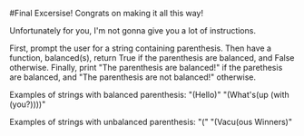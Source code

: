 #Final Excersise!
Congrats on making it all this way!

Unfortunately for you, I'm not gonna give you a lot of instructions.

First, prompt the user for a string containing parenthesis. Then have a function, balanced(s), return True if the parenthesis are balanced, and False otherwise. Finally, print "The parenthesis are balanced!" if the parethesis are balanced, and "The parenthesis are not balanced!" otherwise.

Examples of strings with balanced parenthesis:
"(Hello)"
"(What's(up (with (you?))))"

Examples of strings with unbalanced parenthesis:
"("
"(Vacu(ous Winners)"
